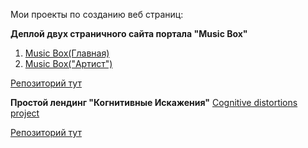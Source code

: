 Мои проекты по созданию веб страниц:

**Деплой двух страничного сайта портала "Music Box"**
1. <a href="https://exquisite-melomakarona-9f1aec.netlify.app/" rel="nofollow">Music Box(Главная)</a> 
2. <a href="https://exquisite-melomakarona-9f1aec.netlify.app/artist" rel="nofollow">Music Box("Артист")</a>
 
<a href="https://github.com/RainRa/layout-designer-project-lvl2" rel="nofollow">Репозиторий тут</a> 
 
**Простой лендинг "Когнитивные Искажения"**
<a href="http://cognitive-distortionsmikmur.surge.sh" rel="nofollow">Cognitive distortions project</a> 

<a href="https://github.com/RainRa/frontend-project-lvl1" rel="nofollow">Репозиторий тут</a>
